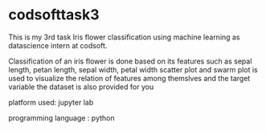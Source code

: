 # codsofttask3

This is my 3rd task Iris flower classification using machine learning as datascience intern at codsoft.

Classification of an iris flower is done based on its features such as sepal length, petan length, sepal width, petal width
scatter plot and swarm plot is used to visualize the relation of features among themslves and the target variable
the dataset is also provided for you

platform used: jupyter lab

programming language : python
